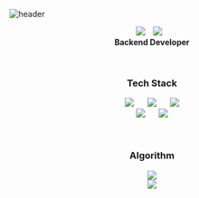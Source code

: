 ![header](https://capsule-render.vercel.app/api?type=slice&color=ffccff&height=300&section=header&text=Junseok%20Shin&fontSize=50&fontColor=8977ad)

<p align="center">
<a href="https://hits.seeyoufarm.com"><img src="https://hits.seeyoufarm.com/api/count/incr/badge.svg?url=https%3A%2F%2Fgithub.com%2Fsjsage522&count_bg=%2379C83D&title_bg=%23555555&icon=&icon_color=%23E7E7E7&title=hits&edge_flat=false"/></a>
  <a href="https://www.notion.so/Junseok-Shin-ca5f577760fc4afab564fd95b2848419">
    <img 
        src="http://img.shields.io/badge/-Tech%20Blog-655ced?style=flat&logo=github&link=https://alpox.kr"
        style="height : auto; margin-left : 10px; margin-right : 10px;"/>
  </a><br>
  <b>Backend Developer</b>  
</p>

<br>

<h3 align="center">Tech Stack</h3>
<p align="center">
    <img src="http://img.shields.io/badge/-SpringBoot-green?style=flat&logo=Spring&link=https://instagram.com/alpox.dev/"
        style="height : auto; margin-left : 10px; margin-right : 10px;"/>
    <img src="http://img.shields.io/badge/-Java-33CCCC?style=flat&logo=java&link=https://alpox.kr"
        style="height : auto; margin-left : 10px; margin-right : 10px;"/>
    <img src="http://img.shields.io/badge/-PostgreSQL-003366?style=flat&logo=PostgreSQL&link=https://alpox.kr"
        style="height : auto; margin-left : 10px; margin-right : 10px;"/>
    <br>
    <img src="http://img.shields.io/badge/-JavaScript-FFCC00?style=flat&logo=JavaScript&link=https://alpox.kr"
        style="height : auto; margin-left : 10px; margin-right : 10px;"/>
    <img src="http://img.shields.io/badge/-C-999999?style=flat&logo=C&link=https://alpox.kr"
        style="height : auto; margin-left : 10px; margin-right : 10px;"/>
</p>

<br>

<h3 align="center">Algorithm</h3>
<p align="center">
<a href="https://solved.ac/profile/smjage522"><img src="http://mazassumnida.wtf/api/mini/generate_badge?boj=smjage522"></img></a><br>
<a href="https://solved.ac/profile/smjage522"><img src="http://mazassumnida.wtf/api/v2/generate_badge?boj=smjage522"></img></a>
</p>

